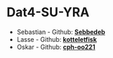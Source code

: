 # Dat4-SU-YRA

* Sebastian - Github: **[Sebbedeb](https://github.com/Sebbedeb)**
* Lasse - Github: **[kotteletfisk](https://github.com/kotteletfisk)**
* Oskar - Github: **[cph-oo221](https://github.com/cph-oo221)**
